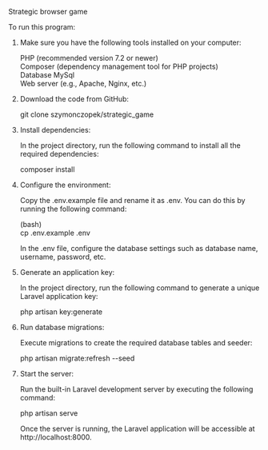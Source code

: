 Strategic browser game</br>

To run this program:</br>

1. Make sure you have the following tools installed on your computer:</br>

    PHP (recommended version 7.2 or newer)</br>
    Composer (dependency management tool for PHP projects)</br>
    Database MySql</br>
    Web server (e.g., Apache, Nginx, etc.)</br>

2. Download the code from GitHub:</br>

    git clone szymonczopek/strategic_game</br>

3. Install dependencies:</br>

    In the project directory, run the following command to install all the required dependencies:</br>

    composer install</br>

4. Configure the environment:</br>

    Copy the .env.example file and rename it as .env. You can do this by running the following command:</br>

    (bash)</br>
    cp .env.example .env</br>

    In the .env file, configure the database settings such as database name, username, password, etc.</br>

5. Generate an application key:</br>

    In the project directory, run the following command to generate a unique Laravel application key:</br>

    php artisan key:generate</br>

6. Run database migrations:</br>

    Execute migrations to create the required database tables and seeder:</br>

    php artisan migrate:refresh --seed</br>

7. Start the server:</br>

    Run the built-in Laravel development server by executing the following command:</br>

    php artisan serve</br>

    Once the server is running, the Laravel application will be accessible at http://localhost:8000.</br>
